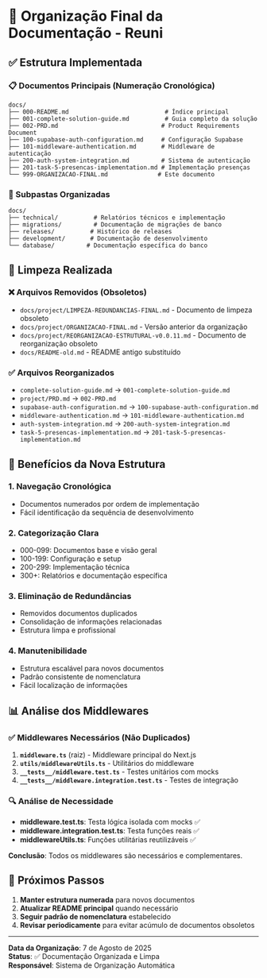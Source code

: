 # 📁 Organização Final da Documentação - Reuni

## ✅ Estrutura Implementada

### 📋 Documentos Principais (Numeração Cronológica)
```
docs/
├── 000-README.md                           # Índice principal
├── 001-complete-solution-guide.md          # Guia completo da solução
├── 002-PRD.md                             # Product Requirements Document
├── 100-supabase-auth-configuration.md     # Configuração Supabase
├── 101-middleware-authentication.md       # Middleware de autenticação
├── 200-auth-system-integration.md         # Sistema de autenticação
├── 201-task-5-presencas-implementation.md # Implementação presenças
└── 999-ORGANIZACAO-FINAL.md              # Este documento
```

### 📂 Subpastas Organizadas
```
docs/
├── technical/          # Relatórios técnicos e implementação
├── migrations/         # Documentação de migrações de banco
├── releases/          # Histórico de releases
├── development/       # Documentação de desenvolvimento
└── database/         # Documentação específica do banco
```

## 🧹 Limpeza Realizada

### ❌ Arquivos Removidos (Obsoletos)
- `docs/project/LIMPEZA-REDUNDANCIAS-FINAL.md` - Documento de limpeza obsoleto
- `docs/project/ORGANIZACAO-FINAL.md` - Versão anterior da organização
- `docs/project/REORGANIZACAO-ESTRUTURAL-v0.0.11.md` - Documento de reorganização obsoleto
- `docs/README-old.md` - README antigo substituído

### ✅ Arquivos Reorganizados
- `complete-solution-guide.md` → `001-complete-solution-guide.md`
- `project/PRD.md` → `002-PRD.md`
- `supabase-auth-configuration.md` → `100-supabase-auth-configuration.md`
- `middleware-authentication.md` → `101-middleware-authentication.md`
- `auth-system-integration.md` → `200-auth-system-integration.md`
- `task-5-presencas-implementation.md` → `201-task-5-presencas-implementation.md`

## 🎯 Benefícios da Nova Estrutura

### 1. **Navegação Cronológica**
- Documentos numerados por ordem de implementação
- Fácil identificação da sequência de desenvolvimento

### 2. **Categorização Clara**
- 000-099: Documentos base e visão geral
- 100-199: Configuração e setup
- 200-299: Implementação técnica
- 300+: Relatórios e documentação específica

### 3. **Eliminação de Redundâncias**
- Removidos documentos duplicados
- Consolidação de informações relacionadas
- Estrutura limpa e profissional

### 4. **Manutenibilidade**
- Estrutura escalável para novos documentos
- Padrão consistente de nomenclatura
- Fácil localização de informações

## 📊 Análise dos Middlewares

### ✅ Middlewares Necessários (Não Duplicados)
1. **`middleware.ts`** (raiz) - Middleware principal do Next.js
2. **`utils/middlewareUtils.ts`** - Utilitários do middleware
3. **`__tests__/middleware.test.ts`** - Testes unitários com mocks
4. **`__tests__/middleware.integration.test.ts`** - Testes de integração

### 🔍 Análise de Necessidade
- **middleware.test.ts**: Testa lógica isolada com mocks ✅
- **middleware.integration.test.ts**: Testa funções reais ✅
- **middlewareUtils.ts**: Funções utilitárias reutilizáveis ✅

**Conclusão**: Todos os middlewares são necessários e complementares.

## 🚀 Próximos Passos

1. **Manter estrutura numerada** para novos documentos
2. **Atualizar README principal** quando necessário
3. **Seguir padrão de nomenclatura** estabelecido
4. **Revisar periodicamente** para evitar acúmulo de documentos obsoletos

---

**Data da Organização**: 7 de Agosto de 2025  
**Status**: ✅ Documentação Organizada e Limpa  
**Responsável**: Sistema de Organização Automática